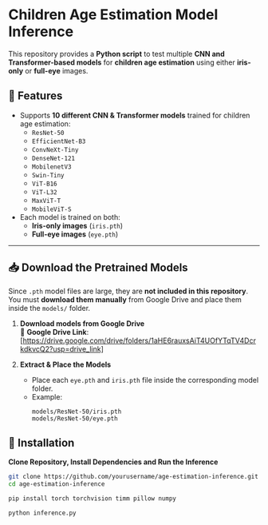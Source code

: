 # Children Age Estimation Model Inference

This repository provides a **Python script** to test multiple **CNN and Transformer-based models** for **children age estimation** using either **iris-only** or **full-eye** images.

## 🚀 Features
- Supports **10 different CNN & Transformer models** trained for children age estimation:
  - `ResNet-50`
  - `EfficientNet-B3`
  - `ConvNeXt-Tiny`
  - `DenseNet-121`
  - `MobilenetV3`
  - `Swin-Tiny`
  - `ViT-B16`
  - `ViT-L32`
  - `MaxViT-T`
  - `MobileViT-S`
- Each model is trained on both:
  - **Iris-only images** (`iris.pth`)
  - **Full-eye images** (`eye.pth`)
---

## 📥 Download the Pretrained Models
Since `.pth` model files are large, they are **not included in this repository**.  
You must **download them manually** from Google Drive and place them inside the `models/` folder.

1. **Download models from Google Drive**  
   📌 **Google Drive Link**: [https://drive.google.com/drive/folders/1aHE6rauxsAiT4UOfYTqTV4DcrkdkvcQ2?usp=drive_link]

2. **Extract & Place the Models**  
   - Place each `eye.pth` and `iris.pth` file inside the corresponding model folder.  
   - Example:  
     ```
     models/ResNet-50/iris.pth
     models/ResNet-50/eye.pth
     ```

## 🔧 Installation
**Clone Repository, Install Dependencies and Run the Inference**
```bash
git clone https://github.com/yourusername/age-estimation-inference.git
cd age-estimation-inference

pip install torch torchvision timm pillow numpy

python inference.py


